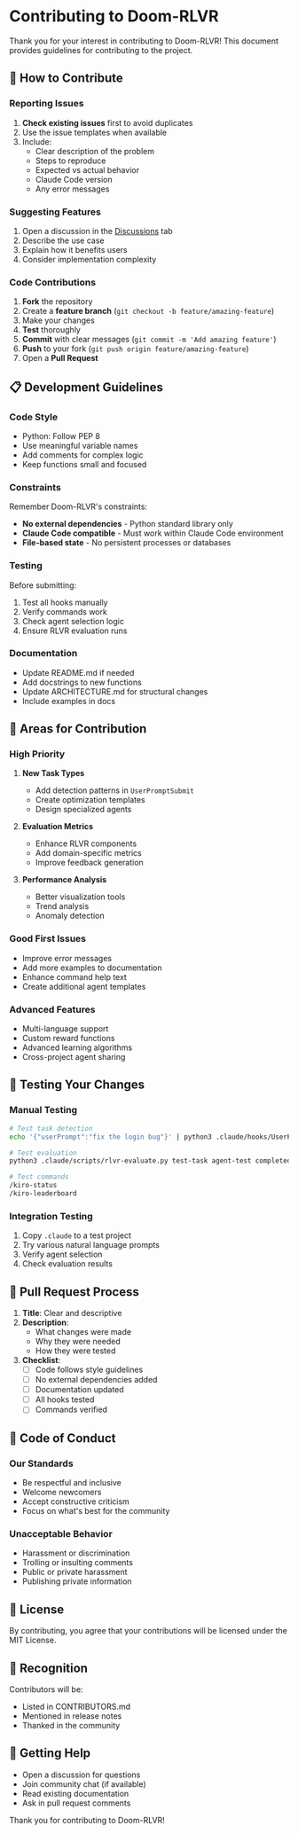 # Contributing to Doom-RLVR

Thank you for your interest in contributing to Doom-RLVR! This document provides guidelines for contributing to the project.

## 🎯 How to Contribute

### Reporting Issues

1. **Check existing issues** first to avoid duplicates
2. Use the issue templates when available
3. Include:
   - Clear description of the problem
   - Steps to reproduce
   - Expected vs actual behavior
   - Claude Code version
   - Any error messages

### Suggesting Features

1. Open a discussion in the [Discussions](https://github.com/your-org/kiro-spec-claude/discussions) tab
2. Describe the use case
3. Explain how it benefits users
4. Consider implementation complexity

### Code Contributions

1. **Fork** the repository
2. Create a **feature branch** (`git checkout -b feature/amazing-feature`)
3. Make your changes
4. **Test** thoroughly
5. **Commit** with clear messages (`git commit -m 'Add amazing feature'`)
6. **Push** to your fork (`git push origin feature/amazing-feature`)
7. Open a **Pull Request**

## 📋 Development Guidelines

### Code Style

- Python: Follow PEP 8
- Use meaningful variable names
- Add comments for complex logic
- Keep functions small and focused

### Constraints

Remember Doom-RLVR's constraints:
- **No external dependencies** - Python standard library only
- **Claude Code compatible** - Must work within Claude Code environment
- **File-based state** - No persistent processes or databases

### Testing

Before submitting:
1. Test all hooks manually
2. Verify commands work
3. Check agent selection logic
4. Ensure RLVR evaluation runs

### Documentation

- Update README.md if needed
- Add docstrings to new functions
- Update ARCHITECTURE.md for structural changes
- Include examples in docs

## 🚀 Areas for Contribution

### High Priority

1. **New Task Types**
   - Add detection patterns in `UserPromptSubmit`
   - Create optimization templates
   - Design specialized agents

2. **Evaluation Metrics**
   - Enhance RLVR components
   - Add domain-specific metrics
   - Improve feedback generation

3. **Performance Analysis**
   - Better visualization tools
   - Trend analysis
   - Anomaly detection

### Good First Issues

- Improve error messages
- Add more examples to documentation
- Enhance command help text
- Create additional agent templates

### Advanced Features

- Multi-language support
- Custom reward functions
- Advanced learning algorithms
- Cross-project agent sharing

## 🧪 Testing Your Changes

### Manual Testing

```bash
# Test task detection
echo '{"userPrompt":"fix the login bug"}' | python3 .claude/hooks/UserPromptSubmit

# Test evaluation
python3 .claude/scripts/rlvr-evaluate.py test-task agent-test completed

# Test commands
/kiro-status
/kiro-leaderboard
```

### Integration Testing

1. Copy `.claude` to a test project
2. Try various natural language prompts
3. Verify agent selection
4. Check evaluation results

## 📝 Pull Request Process

1. **Title**: Clear and descriptive
2. **Description**: 
   - What changes were made
   - Why they were needed
   - How they were tested
3. **Checklist**:
   - [ ] Code follows style guidelines
   - [ ] No external dependencies added
   - [ ] Documentation updated
   - [ ] All hooks tested
   - [ ] Commands verified

## 🤝 Code of Conduct

### Our Standards

- Be respectful and inclusive
- Welcome newcomers
- Accept constructive criticism
- Focus on what's best for the community

### Unacceptable Behavior

- Harassment or discrimination
- Trolling or insulting comments
- Public or private harassment
- Publishing private information

## 📜 License

By contributing, you agree that your contributions will be licensed under the MIT License.

## 🙏 Recognition

Contributors will be:
- Listed in CONTRIBUTORS.md
- Mentioned in release notes
- Thanked in the community

## 💬 Getting Help

- Open a discussion for questions
- Join community chat (if available)
- Read existing documentation
- Ask in pull request comments

Thank you for contributing to Doom-RLVR!